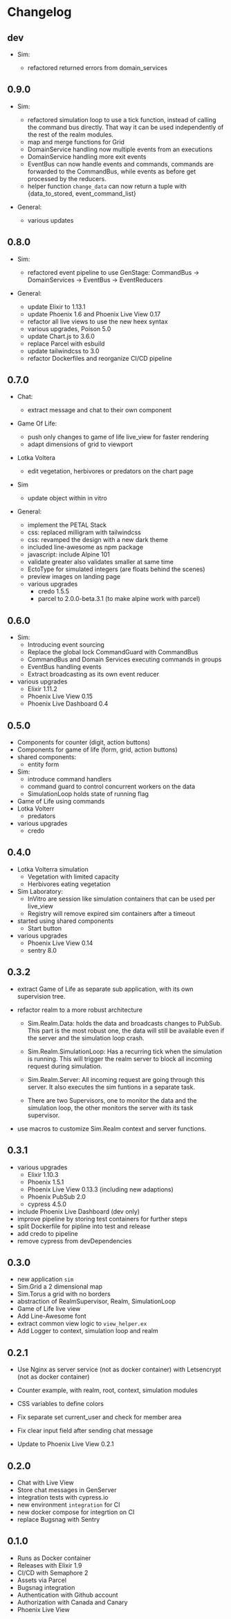 # Changelog

## dev

- Sim:

  - refactored returned errors from domain_services

## 0.9.0

- Sim:

  - refactored simulation loop to use a tick function, instead of calling the command bus directly. That way it can be used independently of the rest of the realm modules.
  - map and merge functions for Grid
  - DomainService handling now multiple events from an executions
  - DomainService handling more exit events
  - EventBus can now handle events and commands, commands are forwarded to the CommandBus, while events as before get processed by the reducers.
  - helper function `change_data` can now return a tuple with {data_to_stored, event_command_list}

- General:
  - various updates

## 0.8.0

- Sim:

  - refactored event pipeline to use GenStage: CommandBus -> DomainServices -> EventBus -> EventReducers

- General:
  - update Elixir to 1.13.1
  - update Phoenix 1.6 and Phoenix Live View 0.17
  - refactor all live views to use the new heex syntax
  - various upgrades, Poison 5.0
  - update Chart.js to 3.6.0
  - replace Parcel with esbuild
  - update tailwindcss to 3.0
  - refactor Dockerfiles and reorganize CI/CD pipeline

## 0.7.0

- Chat:
  - extract message and chat to their own component
- Game Of Life:
  - push only changes to game of life live_view for faster rendering
  - adapt dimensions of grid to viewport
- Lotka Voltera
  - edit vegetation, herbivores or predators on the chart page
- Sim

  - update object within in vitro

- General:
  - implement the PETAL Stack
  - css: replaced milligram with tailwindcss
  - css: revamped the design with a new dark theme
  - included line-awesome as npm package
  - javascript: include Alpine 101
  - validate greater also validates smaller at same time
  - EctoType for simulated integers (are floats behind the scenes)
  - preview images on landing page
  - various upgrades
    - credo 1.5.5
    - parcel to 2.0.0-beta.3.1 (to make alpine work with parcel)

## 0.6.0

- Sim:
  - Introducing event sourcing
  - Replace the global lock CommandGuard with CommandBus
  - CommandBus and Domain Services executing commands in groups
  - EventBus handling events
  - Extract broadcasting as its own event reducer
- various upgrades
  - Elixir 1.11.2
  - Phoenix Live View 0.15
  - Phoenix Live Dashboard 0.4

## 0.5.0

- Components for counter (digit, action buttons)
- Components for game of life (form, grid, action buttons)
- shared components:
  - entity form
- Sim:
  - introduce command handlers
  - command guard to control concurrent workers on the data
  - SimulationLoop holds state of running flag
- Game of Life using commands
- Lotka Volterr
  - predators
- various upgrades
  - credo

## 0.4.0

- Lotka Volterra simulation
  - Vegetation with limited capacity
  - Herbivores eating vegetation
- Sim Laboratory:
  - InVitro are session like simulation containers that can be used per live_view
  - Registry will remove expired sim containers after a timeout
- started using shared components
  - Start button
- various upgrades
  - Phoenix Live View 0.14
  - sentry 8.0

## 0.3.2

- extract Game of Life as separate sub application, with its own supervision tree.
- refactor realm to a more robust architecture

  - Sim.Realm.Data: holds the data and broadcasts changes to PubSub. This part is the most robust one, the data will still be available even if the server and the simulation loop crash.

  - Sim.Realm.SimulationLoop: Has a recurring tick when the simulation is running. This will trigger the realm server to block all incoming request during simulation.

  - Sim.Realm.Server: All incoming request are going through this server. It also executes the sim funtions in a separate task.

  - There are two Supervisors, one to monitor the data and the simulation loop, the other monitors the server with its task supervisor.

- use macros to customize Sim.Realm context and server functions.

## 0.3.1

- various upgrades
  - Elixir 1.10.3
  - Phoenix 1.5.1
  - Phoenix Live View 0.13.3 (including new adaptions)
  - Phoenix PubSub 2.0
  - cypress 4.5.0
- include Phoenix Live Dashboard (dev only)
- improve pipeline by storing test containers for further steps
- split Dockerfile for pipline into test and release
- add credo to pipeline
- remove cypress from devDependencies

## 0.3.0

- new application `sim`
- Sim.Grid a 2 dimensional map
- Sim.Torus a grid with no borders
- abstraction of RealmSupervisor, Realm, SimulationLoop
- Game of Life live view
- Add Line-Awesome font
- extract common view logic to `view_helper.ex`
- Add Logger to context, simulation loop and realm

## 0.2.1

- Use Nginx as server service (not as docker container)
  with Letsencrypt (not as docker container)

- Counter example, with realm, root, context, simulation modules
- CSS variables to define colors
- Fix separate set current_user and check for member area
- Fix clear input field after sending chat message
- Update to Phoenix Live View 0.2.1

## 0.2.0

- Chat with Live View
- Store chat messages in GenServer
- integration tests with cypress.io
- new environment `integration` for CI
- new docker compose for integrtion on CI
- replace Bugsnag with Sentry

## 0.1.0

- Runs as Docker container
- Releases with Elixir 1.9
- CI/CD with Semaphore 2
- Assets via Parcel
- Bugsnag integration
- Authentication with Github account
- Authorization with Canada and Canary
- Phoenix Live View
